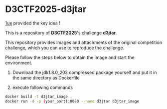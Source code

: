 # D3CTF2025-d3jtar

[1ue](https://github.com/luelueking) provided the key idea !

This is a repository of **D3CTF2025**'s challenge **d3jtar**.

This repository provides images and attachments of the original competition challenge, which you can use to reproduce the challenge.

Please follow the steps below to obtain the image and start the environment.

1. Download the jdk1.8.0_202 compressed package yourself and put it in the same directory as Dockerfile

2. execute following commands
```sh
docker build -t d3jtar_image .
docker run -d -p (your_port):8080 --name d3jtar d3jtar_image
```